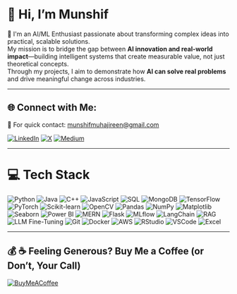 # 👋 Hi, I’m Munshif  
🌱 I'm an AI/ML Enthusiast passionate about transforming complex ideas into practical, scalable solutions.  
My mission is to bridge the gap between **AI innovation and real-world impact**—building intelligent systems that create measurable value, not just theoretical concepts.  
Through my projects, I aim to demonstrate how **AI can solve real problems** and drive meaningful change across industries.  

---

## 🌐 Connect with Me:  
📩 For quick contact: munshifmuhajireen@gmail.com  

[![LinkedIn](https://img.shields.io/badge/LinkedIn-0077B5?style=for-the-badge&logo=linkedin&logoColor=white)](https://www.linkedin.com/in/munshifmuhajireen/)  [![X](https://img.shields.io/badge/Twitter-000000?style=for-the-badge&logo=x&logoColor=white)](https://twitter.com/munshifff)  [![Medium](https://img.shields.io/badge/Medium-12100E?logo=medium&logoColor=white)](https://medium.com/@munshifmuhajireen)



---

# 💻 Tech Stack  

![Python](https://img.shields.io/badge/python-3670A0?style=for-the-badge&logo=python&logoColor=ffdd54) ![Java](https://img.shields.io/badge/java-007396?style=for-the-badge&logo=java&logoColor=white) ![C++](https://img.shields.io/badge/c++-00599C?style=for-the-badge&logo=c%2B%2B&logoColor=white) ![JavaScript](https://img.shields.io/badge/javascript-F7DF1E?style=for-the-badge&logo=javascript&logoColor=black) ![SQL](https://img.shields.io/badge/SQL-4479A1?style=for-the-badge&logo=mysql&logoColor=white) ![MongoDB](https://img.shields.io/badge/MongoDB-4ea94b?style=for-the-badge&logo=mongodb&logoColor=white) ![TensorFlow](https://img.shields.io/badge/TensorFlow-FF6F00?style=for-the-badge&logo=TensorFlow&logoColor=white) ![PyTorch](https://img.shields.io/badge/PyTorch-EE4C2C?style=for-the-badge&logo=PyTorch&logoColor=white) ![Scikit-learn](https://img.shields.io/badge/scikit--learn-F7931E?style=for-the-badge&logo=scikit-learn&logoColor=white) ![OpenCV](https://img.shields.io/badge/OpenCV-5C3EE8?style=for-the-badge&logo=opencv&logoColor=white) ![Pandas](https://img.shields.io/badge/Pandas-150458?style=for-the-badge&logo=pandas&logoColor=white) ![NumPy](https://img.shields.io/badge/NumPy-013243?style=for-the-badge&logo=numpy&logoColor=white) ![Matplotlib](https://img.shields.io/badge/Matplotlib-ffffff?style=for-the-badge&logo=Matplotlib&logoColor=black) ![Seaborn](https://img.shields.io/badge/Seaborn-4C72B0?style=for-the-badge&logo=Seaborn&logoColor=white) ![Power BI](https://img.shields.io/badge/PowerBI-F2C811?style=for-the-badge&logo=powerbi&logoColor=black) ![MERN](https://img.shields.io/badge/MERN-000000?style=for-the-badge&logo=mongodb&logoColor=white) ![Flask](https://img.shields.io/badge/Flask-000000?style=for-the-badge&logo=flask&logoColor=white) ![MLflow](https://img.shields.io/badge/MLflow-d9ead3?style=for-the-badge&logo=numpy&logoColor=blue) ![LangChain](https://img.shields.io/badge/LangChain-8A2BE2?style=for-the-badge&logo=python&logoColor=white) ![RAG](https://img.shields.io/badge/RAG-FF4500?style=for-the-badge&logo=python&logoColor=white) ![LLM Fine-Tuning](https://img.shields.io/badge/LLM-Fine--Tuning-20B2AA?style=for-the-badge&logo=python&logoColor=white) ![Git](https://img.shields.io/badge/git-F05033?style=for-the-badge&logo=git&logoColor=white) ![Docker](https://img.shields.io/badge/docker-2496ED?style=for-the-badge&logo=docker&logoColor=white) ![AWS](https://img.shields.io/badge/AWS-FF9900?style=for-the-badge&logo=amazon-aws&logoColor=white) ![RStudio](https://img.shields.io/badge/RStudio-75AADB?style=for-the-badge&logo=r&logoColor=white) ![VSCode](https://img.shields.io/badge/VSCode-007ACC?style=for-the-badge&logo=visual-studio-code&logoColor=white) ![Excel](https://img.shields.io/badge/Excel-217346?style=for-the-badge&logo=microsoft-excel&logoColor=white)



---

## 💰 ☕ Feeling Generous? Buy Me a Coffee (or Don’t, Your Call) 
[![BuyMeACoffee](https://img.shields.io/badge/Buy%20Me%20a%20Coffee-ffdd00?style=for-the-badge&logo=buy-me-a-coffee&logoColor=black)](https://buymeacoffee.com/munshif)  



